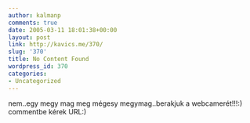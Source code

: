 ```yaml
---
author: kalmanp
comments: true
date: 2005-03-11 18:01:38+00:00
layout: post
link: http://kavics.me/370/
slug: '370'
title: No Content Found
wordpress_id: 370
categories:
- Uncategorized
---
```


nem..egy megy mag meg mégesy megymag..berakjuk a webcamerét!!!:) commentbe kérek URL:)
